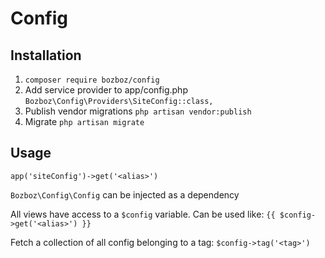 # Config

## Installation

1. `composer require bozboz/config`
2. Add service provider to app/config.php `Bozboz\Config\Providers\SiteConfig::class,`
3. Publish vendor migrations `php artisan vendor:publish`
4. Migrate `php artisan migrate`

## Usage

`app('siteConfig')->get('<alias>')`

`Bozboz\Config\Config` can be injected as a dependency

All views have access to a `$config` variable. Can be used like: `{{ $config->get('<alias>') }}`

Fetch a collection of all config belonging to a tag: `$config->tag('<tag>')`
